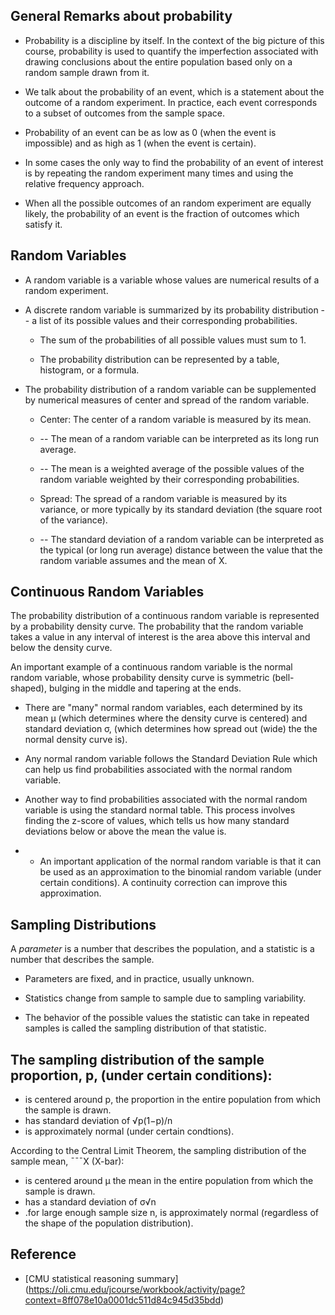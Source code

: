 
## General Remarks about probability
* Probability is a discipline by itself. In the context of the big picture of this course, probability is used to quantify the imperfection associated with drawing conclusions about the entire population based only on a random sample drawn from it.

* We talk about the probability of an event, which is a statement about the outcome of a random experiment. In practice, each event corresponds to a subset of outcomes from the sample space.

* Probability of an event can be as low as 0 (when the event is impossible) and as high as 1 (when the event is certain).

* In some cases the only way to find the probability of an event of interest is by repeating the random experiment many times and using the relative frequency approach.

* When all the possible outcomes of an random experiment are equally likely, the probability of an event is the fraction of outcomes which satisfy it.

## Random Variables

* A random variable is a variable whose values are numerical results of a random experiment.

* A discrete random variable is summarized by its probability distribution -- a list of its possible values and their corresponding probabilities.

    * The sum of the probabilities of all possible values must sum to 1.

    * The probability distribution can be represented by a table, histogram, or a formula.

* The probability distribution of a random variable can be supplemented by numerical measures of center and spread of the random variable.

    * Center: The center of a random variable is measured by its mean.

    * -- The mean of a random variable can be interpreted as its long run average.

    * -- The mean is a weighted average of the possible values of the random variable weighted by their corresponding probabilities.

  * Spread: The spread of a random variable is measured by its variance, or more typically by its standard deviation (the square root of the variance).

  * -- The standard deviation of a random variable can be interpreted as the typical (or long run average) distance between the value that the random variable assumes and the mean of X.

## Continuous Random Variables
The probability distribution of a continuous random variable is represented by a probability density curve. The probability that the random variable takes a value in any interval of interest is the area above this interval and below the density curve.

An important example of a continuous random variable is the normal random variable, whose probability density curve is symmetric (bell-shaped), bulging in the middle and tapering at the ends.

* There are "many" normal random variables, each determined by its mean μ (which determines where the density curve is centered) and standard deviation σ, (which determines how spread out (wide) the the normal density curve is).

*  Any normal random variable follows the Standard Deviation Rule which can help us find probabilities associated with the normal random variable.

*  Another way to find probabilities associated with the normal random variable is using the standard normal table. This process involves finding the z-score of values, which tells us how many standard deviations below or above the mean the value is.

* * An important application of the normal random variable is that it can be used as an approximation to the binomial random variable (under certain conditions). A continuity correction can improve this approximation.

## Sampling Distributions
A *parameter* is a number that describes the population, and a statistic is a number that describes the sample.

  * Parameters are fixed, and in practice, usually unknown.

  * Statistics change from sample to sample due to sampling variability.

  * The behavior of the possible values the statistic can take in repeated samples is called the sampling distribution of that statistic.

## The sampling distribution of the sample proportion, p, (under certain conditions):

  * is centered around p, the proportion in the entire population from which the sample is drawn.
  * has standard deviation of √p(1−p)/n
  * is approximately normal (under certain condtions).

According to the Central Limit Theorem, the sampling distribution of the sample mean, ¯¯¯X (X-bar):
* is centered around μ the mean in the entire population from which the sample is drawn.
* has a standard deviation of σ√n
* .for large enough sample size n, is approximately normal (regardless of the shape of the population distribution).

## Reference
* [CMU statistical reasoning summary] (https://oli.cmu.edu/jcourse/workbook/activity/page?context=8ff078e10a0001dc511d84c945d35bdd)